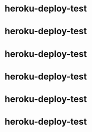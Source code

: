 # heroku-deploy-test
# heroku-deploy-test
# heroku-deploy-test
# heroku-deploy-test
# heroku-deploy-test
# heroku-deploy-test
